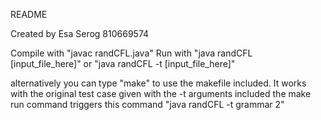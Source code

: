 README

Created by Esa Serog
810669574

Compile with "javac randCFL.java"
Run with "java randCFL [input_file_here]" or "java randCFL -t [input_file_here]"


alternatively you can type "make" to use the makefile included. It works with the original test case given with the -t arguments included
the make run command triggers this command "java randCFL -t grammar 2"
